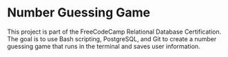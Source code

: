# Number Guessing Game

This project is part of the FreeCodeCamp Relational Database Certification.
The goal is to use Bash scripting, PostgreSQL, and Git to create a number guessing game that runs in the terminal and saves user information.
